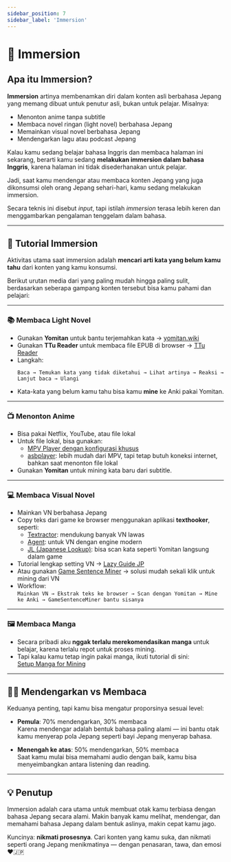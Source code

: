 ```yaml
---
sidebar_position: 7
sidebar_label: 'Immersion'
---
```


# 🧠 Immersion

## Apa itu Immersion?

**Immersion** artinya membenamkan diri dalam konten asli berbahasa Jepang yang memang dibuat untuk penutur asli, bukan untuk pelajar. Misalnya:

- Menonton anime tanpa subtitle
- Membaca novel ringan (light novel) berbahasa Jepang
- Memainkan visual novel berbahasa Jepang
- Mendengarkan lagu atau podcast Jepang

Kalau kamu sedang belajar bahasa Inggris dan membaca halaman ini sekarang, berarti kamu sedang **melakukan immersion dalam bahasa Inggris**, karena halaman ini tidak disederhanakan untuk pelajar.

Jadi, saat kamu mendengar atau membaca konten Jepang yang juga dikonsumsi oleh orang Jepang sehari-hari, kamu sedang melakukan immersion.

Secara teknis ini disebut *input*, tapi istilah *immersion* terasa lebih keren dan menggambarkan pengalaman tenggelam dalam bahasa.

---

## 🎯 Tutorial Immersion

Aktivitas utama saat immersion adalah **mencari arti kata yang belum kamu tahu** dari konten yang kamu konsumsi.

Berikut urutan media dari yang paling mudah hingga paling sulit, berdasarkan seberapa gampang konten tersebut bisa kamu pahami dan pelajari:

---

### 📚 Membaca Light Novel

- Gunakan **Yomitan** untuk bantu terjemahkan kata → [yomitan.wiki](https://yomitan.wiki)
- Gunakan **TTu Reader** untuk membaca file EPUB di browser → [TTu Reader](https://reader.ttsu.app/b?id=329)
- Langkah:
  ```
  Baca → Temukan kata yang tidak diketahui → Lihat artinya → Reaksi → Lanjut baca → Ulangi
  ```
- Kata-kata yang belum kamu tahu bisa kamu **mine** ke Anki pakai Yomitan.

---

### 📺 Menonton Anime

- Bisa pakai Netflix, YouTube, atau file lokal
- Untuk file lokal, bisa gunakan:
  - [MPV Player dengan konfigurasi khusus](https://github.com/kamperemu/jp-mpv-conf)
  - [asbplayer](https://github.com/killergerbah/asbplayer): lebih mudah dari MPV, tapi tetap butuh koneksi internet, bahkan saat menonton file lokal
- Gunakan **Yomitan** untuk mining kata baru dari subtitle.

---

### 💻 Membaca Visual Novel

- Mainkan VN berbahasa Jepang
- Copy teks dari game ke browser menggunakan aplikasi **texthooker**, seperti:
  - [Textractor](https://github.com/Artikash/Textractor): mendukung banyak VN lawas
  - [Agent](https://github.com/0xDC00/agent/releases/tag/nightly): untuk VN dengan engine modern
  - [JL (Japanese Lookup)](https://github.com/rampaa/JL): bisa scan kata seperti Yomitan langsung dalam game
- Tutorial lengkap setting VN → [Lazy Guide JP](https://lazyguidejp.github.io/jp-lazy-guide/setupVnOnPC/)
- Atau gunakan [Game Sentence Miner](https://github.com/bpwhelan/GameSentenceMiner/tree/main) → solusi mudah sekali klik untuk mining dari VN
- Workflow:  
  `Mainkan VN → Ekstrak teks ke browser → Scan dengan Yomitan → Mine ke Anki → GameSentenceMiner bantu sisanya`

---

### 🖼️ Membaca Manga

- Secara pribadi aku **nggak terlalu merekomendasikan manga** untuk belajar, karena terlalu repot untuk proses mining.
- Tapi kalau kamu tetap ingin pakai manga, ikuti tutorial di sini:  
  [Setup Manga for Mining](https://lazyguidejp.github.io/jp-lazy-guide/setupMangaOnPC/)

---

## 🧏‍♂️ Mendengarkan vs Membaca

Keduanya penting, tapi kamu bisa mengatur proporsinya sesuai level:

- **Pemula**: 70% mendengarkan, 30% membaca  
  Karena mendengar adalah bentuk bahasa paling alami — ini bantu otak kamu menyerap pola Jepang seperti bayi Jepang menyerap bahasa.

- **Menengah ke atas**: 50% mendengarkan, 50% membaca  
  Saat kamu mulai bisa memahami audio dengan baik, kamu bisa menyeimbangkan antara listening dan reading.

---

## 💡 Penutup

Immersion adalah cara utama untuk membuat otak kamu terbiasa dengan bahasa Jepang secara alami. Makin banyak kamu melihat, mendengar, dan memahami bahasa Jepang dalam bentuk aslinya, makin cepat kamu jago.

Kuncinya: **nikmati prosesnya**. Cari konten yang kamu suka, dan nikmati seperti orang Jepang menikmatinya — dengan penasaran, tawa, dan emosi ❤️🇯🇵
